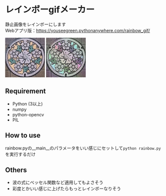 # レインボーgifメーカー
静止画像をレインボーにします  
Webアプリ版：https://youseegreen.pythonanywhere.com/rainbow_gif/

![input.png](./demo/input.png) ![output.gif](./demo/output.gif)


## Requirement
- Python (3以上)
- numpy
- python-opencv
- PIL

## How to use
rainbow.pyの__main__のパラメータをいい感じにセットして``` python rainbow.py ```を実行するだけ

## Others
- 波の式にベッセル関数など適用してもよさそう
- 彩度とかいい感じに上げたらもっとレインボーなりそう